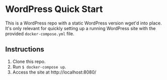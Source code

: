# WordPress Quick Start

This is a WordPress repo with a static WordPress version wget'd into place. It's only relevant for quickly setting up a running WordPress site with the provided `docker-compose.yml` file.

## Instructions

1. Clone this repo.
2. Run `$ docker-compose up`.
3. Access the site at http://localhost:8080/
